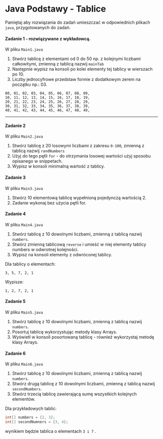 #  Java Podstawy - Tablice

Pamiętaj aby rozwiązania do zadań umieszczać w odpowiednich plikach `java`, przygotowanych do zadań.  

#### Zadanie 1 - rozwiązywane z wykładowcą.

W pliku `Main1.java`

1. Stwórz tablicę z elementami od 0 do 50  np. z kolejnymi liczbami całkowitymi, zmienną z tablicą nazwij `mainTab`
2. Następnie wypisz na konsoli po kolei elementy tej tablicy w wierszach po 10.
3. Liczby jednocyfrowe przedstaw formie z dodatkowym zerem na początku np.: 03.

```
00, 01, 02, 03, 04, 05, 06, 07, 08, 09,
10, 11, 12, 13, 14, 15, 16, 17, 18, 19,
20, 21, 22, 23, 24, 25, 26, 27, 28, 29,
30, 31, 32, 33, 34, 35, 36, 37, 38, 39,
40, 41, 42, 43, 44, 45, 46, 47, 48, 49,
```
-----------------------------------------------------------------------------

#### Zadanie 2

W pliku `Main2.java`

1. Stwórz tablicę z 20 losowymi liczbami z zakresu `0-100`, zmienną z tablicą nazwij `randNumbers`
2. Użyj do tego pętli `for` - do otrzymania losowej wartości użyj sposobu opisanego w snippetach.
3. Wypisz w konsoli minimalną wartość z tablicy.


#### Zadanie 3

W pliku `Main3.java`

1. Stwórz 10 elementową tablicę wypełnioną pojedynczą wartością 2.
2. Zadanie wykonaj bez użycia pętli for.

#### Zadanie 4

W pliku `Main4.java`

1. Stwórz tablicę z 10 dowolnymi liczbami, zmienną z tablicą nazwij `numbers`.
2. Stwórz zmienną tablicową `reverse` i umieść w niej elementy tablicy numbers w odwrotnej kolejności.
3. Wypisz na konsoli elementy z odwróconej tablicy.

Dla tablicy o elementach:
```
3, 5, 7, 2, 1
```
Wypisze:
```
1, 2, 7, 2, 1
```


#### Zadanie 5

W pliku `Main5.java`

1. Stwórz tablicę z 10 dowolnymi liczbami, zmienną z tablicą nazwij `numbers`.
2. Posortuj tablicę wykorzystując metody klasy Arrays.
3. Wyświetl w konsoli posortowaną tablicę - również wykorzystaj metodę klasy Arrays.

#### Zadanie 6

W pliku `Main6.java`

1. Stwórz tablicę z 10 dowolnymi liczbami, zmienną z tablicą nazwij `numbers`.
2. Stwórz drugą tablicę z 10 dowolnymi liczbami, zmienną z tablicą nazwij `secondNumbers`.
3. Stwórz trzecią tablicę zawierającą sumę wszystkich kolejnych elementów. 

Dla przykładowych tablic:
```java
int[] numbers = {2, 3};
int[] secondNumners = {3, 4};
```
wynikiem będzie tablica o elementach `3 i 7` .

